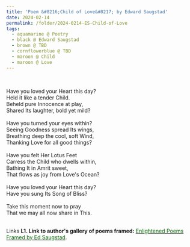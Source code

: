 ```yaml
---
title: 'Poem &#8216;Child of Love&#8217; by Edward Saugstad'
date: 2024-02-14
permalink: /folder/2024-0214-ES-Child-of-Love
tags:
  - aquamarine @ Poetry
  - black @ Edward Saugstad
  - brown @ TBD
  - cornflowerblue @ TBD
  - maroon @ Child
  - maroon @ Love
---
```


<br>

<p>
Have you loved your Heart this day?<br>
Held it like a tender Child.<br>
Beheld pure Innocence at play,<br>
Shared Its laughter, bold yet mild?<br>
<br>
Have you turned your eyes within?<br>
Seeing Goodness spread Its wings,<br>
Breathing deep the cool, soft Wind,<br>
Thanking Love for all good things?<br>
<br>
Have you felt Her Lotus Feet<br>
Carress the Child who dwells within,<br>
Bathing It in Amrit sweet,<br>
That flows as joy from Love's Ocean?<br>
<br>
Have you loved your Heart this day?<br>
Have you sung Its Song of Bliss?<br>
<br>
Take this moment now to pray<br>
That we may all now share in This.<br>
</p>

<br>

<wave-list>
<list-title color="DarkSeaGreen" width="25">Links</list-title>
  <list-item color="BlanchedAlmond"  width="285"><b> L1. Link to author's gallery of poems framed:</b> <a href="https://imageevent.com/sahaja/art/enlightenedpoemsframedbyedsaugstad"><font color="DarkGreen">Enlightened Poems Framed by Ed Saugstad</font></a>. </list-item>
</wave-list>